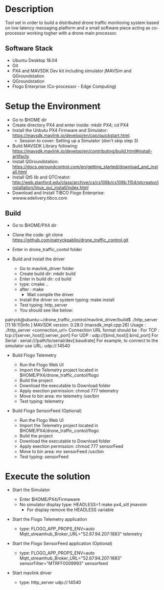 # Description
Tool set in order to build a distributed drone traffic monitoring system based on low latency messaging platform and a small software piece acting as co-processor working togher with a drone main processor.

## Software Stack
 - Ubuntu Desktop 18.04
 - Git
 - PX4 and MAVSDK Dev kit including simulator jMAVSim and QGroundstation
 - QGroundstation
 - Flogo Enterprise (Co-processor - Edge Computing)

# Setup the Environment
 - Go to $HOME dir
 - Create directory PX4 and enter inside: mkdir PX4; cd PX4
 - Install the Unbutu PX4 Firmware and Simulator: https://mavsdk.mavlink.io/develop/en/cpp/quickstart.html. 
   - Session to cover: Setting up a Simulator (don't skip step 3)
 - Build MAVSDK Library following: https://mavsdk.mavlink.io/develop/en/contributing/build.html#install-artifacts
 - Install QGroundstation: https://docs.qgroundcontrol.com/en/getting_started/download_and_install.html
 - Install Qt5 lib and QTCreator: http://web.stanford.edu/class/archive/cs/cs106b/cs106b.1154/qtcreator/installation/linux_gui_install/index.html
 - Download and Install TIBCO Flogo Enterprise: wwww.edelivery.tibco.com 
 
## Build 

- Go to $HOME/PX4 dir
- Clone the code: git clone https://github.com/patryckpabllo/drone_traffic_control.git
- Enter in drone_traffic_contol folder

- Build and install the driver
  - Go to mavlink_driver folder
  - Create build dir: mkdir build
  - Enter in build dir: cd build
  - type: cmake ..
  - after : make
    - Wait compile the driver 
  - Install the driver on system typing: make install
  - Test typing: http_server
  - You should see like below:
 
patryck@ubuntu:~/drone_traffic_control/mavlink_driver/build$ ./http_server 
[11:18:11|Info ] MAVSDK version: 0.28.0 (mavsdk_impl.cpp:26)
Usage : ./http_server <connection_url>
Connection URL format should be :
 For TCP : tcp://[server_host][:server_port]
 For UDP : udp://[bind_host][:bind_port]
 For Serial : serial:///path/to/serial/dev[:baudrate]
For example, to connect to the simulator use URL: udp://:14540

- Build Flogo Telemetry
  - Run the Flogo Web UI
  - Import the Telemetry project located in $HOME/PX4/drone_traffic_contol/flogo
  - Build the project
  - Download the executable to Download folder
  - Apply exection permission: chmod 777 telemetry 
  - Move to bin area: mv telemetry /usr/bin
  - Test typing: telemetry

- Build Flogo SensorFeed (Optional)
  - Run the Flogo Web UI
  - Import the Telemetry project located in $HOME/PX4/drone_traffic_contol/flogo
  - Build the project
  - Download the executable to Download folder
  - Apply exection permission: chmod 777 sensorFeed 
  - Move to bin area: mv sensorFeed /usr/bin
  - Test typing: sensorFeed

# Execute the solution
- Start the Simulator
  - Enter $HOME/PX4/Firmaware
  - No simulator display type: HEADLESS=1 make px4_sitl jmavsim
    - For display remove the HEADLESS variable
    
- Start the Flogo Telemetry application
  - type: FLOGO_APP_PROPS_ENV=auto Mqtt_streamhub_Broker_URL="52.67.94.207:1883" telemetry
  
- Start the Flogo SensorFeed application (Optional)
  - type: FLOGO_APP_PROPS_ENV=auto Mqtt_streamhub_Broker_URL="52.67.94.207:1883" sensorFilter="MTRFF0009993" sensorfeed
  
- Start mavlink driver
  -  type: http_server udp://:14540
